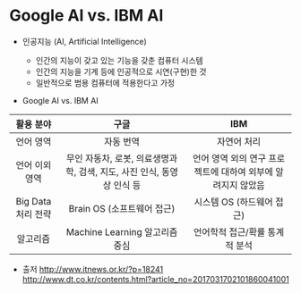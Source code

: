 # Google AI vs. IBM AI

- 인공지능 (AI, Artificial Intelligence)
  - 인간의 지능이 갖고 있는 기능을 갖춘 컴퓨터 시스템
  - 인간의 지능을 기계 등에 인공적으로 시연(구현)한 것
  - 일반적으로 범용 컴퓨터에 적용한다고 가정


- Google AI vs. IBM AI

|활용 분야|구글|IBM|
|:---:|:---:|:---:|
|언어 영역|자동 번역|자연어 처리|
|언어 이외 영역|무인 자동차, 로봇, 의료생명과학, 검색, 지도, 사진 인식, 동영상 인식 등|언어 영역 외의 연구 프로젝트에 대하여 외부에 알려지지 않았음|
|Big Data 처리 전략|Brain OS (소프트웨어 접근)|시스템 OS (하드웨어 접근)|
|알고리즘|Machine Learning 알고리즘 중심|언어학적 접근/확률 통계적 분석|

- 출저
http://www.itnews.or.kr/?p=18241  
http://www.dt.co.kr/contents.html?article_no=2017031702101860041001

